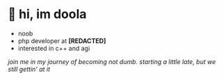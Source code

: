 
# 👋 hi, im doola

  - noob
  - php developer at **[REDACTED]**
  - interested in c++ and agi

*join me in my journey of becoming not dumb. starting a little late, but we still gettin' at it*

<!---
doola-x/doola-x is a ✨ special ✨ repository because its `README.md` (this file) appears on your GitHub profile.
You can click the Preview link to take a look at your changes.
--->
